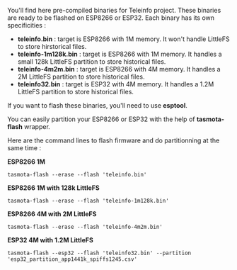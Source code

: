 You'll find here pre-compiled binaries for Teleinfo project.
These binaries are ready to be flashed on ESP8266 or ESP32.
Each binary has its own specificities :
  * **teleinfo.bin** : target is ESP8266 with 1M memory. It won't handle LittleFS to store hirstorical files.
  * **teleinfo-1m128k.bin** : target is ESP8266 with 1M memory. It handles a small 128k LittleFS partition to store historical files.
  * **teleinfo-4m2m.bin** : target is ESP8266 with 4M memory. It handles a 2M LittleFS partition to store historical files.
  * **teleinfo32.bin** : target is ESP32 with 4M memory. It handles a 1.2M LittleFS partition to store historical files.

If you want to flash these binaries, you'll need to use **esptool**.

You can easily partition your ESP8266 or ESP32 with the help of **tasmota-flash** wrapper.

Here are the command lines to flash firmware and do partitionning at the same time :

**ESP8266 1M**

    tasmota-flash --erase --flash 'teleinfo.bin'

**ESP8266 1M with 128k LittleFS**

    tasmota-flash --erase --flash 'teleinfo-1m128k.bin'

**ESP8266 4M with 2M LittleFS**

    tasmota-flash --erase --flash 'teleinfo-4m2m.bin'
    
**ESP32 4M with 1.2M LittleFS**

    tasmota-flash --esp32 --flash 'teleinfo32.bin' --partition 'esp32_partition_app1441k_spiffs1245.csv'
